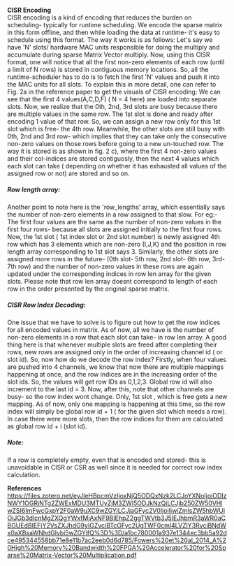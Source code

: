 **CISR Encoding**\
CISR encoding is a kind of encoding that reduces the burden on scheduling- typically for runtime scheduling. We encode the sparse matrix in this form offline, and then while loading the data at runtime- it's easy to schedule using this format.
The way it works is as follows:
Let's say we have 'N' slots/ hardware MAC units responsible for doing the multiply and accumulate during sparse Matrix Vector multiply. Now, using this CISR format, one will notice that all the first non-zero elements of each row (until a limit of N rows) is stored in contiguous memory locations. So, all the runtime-scheduler has to do is to fetch the first 'N' values and push it into the MAC units for all slots. 
To explain this in more detail, one can refer to Fig. 2a in the reference paper to get the visuals of CISR encoding:
We can see that the first 4 values(A,C,D,F) ( N = 4 here) are loaded into separate slots. Now, we realize that the 0th, 2nd, 3rd slots are busy because there are multiple values in the same row. The 1st slot is done and ready after encoding 1 value of that row. So, we can assign a new row only for this 1st slot which is free- the 4th row. Meanwhile, the other slots are still busy with 0th, 2nd and 3rd row- which implies that they can take only the consecutive non-zero values on those rows before going to a new un-touched row.
The way it is stored is as shown in fig. 2 c), where the first 4 non-zero values and their col-indices are stored contiguosly, then the next 4 values which each slot can take ( depending on whether it has exhausted all values of the assigned row or not) are stored and so on. 
##### Row length array:
Another point to note here is the 'row_lengths' array, which essentially says the number of non-zero elements in a row assigned to that slow. For eg:- The first four values are the same as the number of non-zero values in the first four rows- because all slots are assigned initially to the first four rows. Now, the 1st slot ( 1st index slot or 2nd slot number) is newly assigned 4th row which has 3 elements which are non-zero (I,J,K) and the position in row length array corresponding to 1st slot says 3. Similarly, the other slots are assigned more rows in the future- (0th slot- 5th row, 2nd slot- 6th row, 3rd- 7th row) and the number of non-zero values in these rows are again updated under the corresponding indices in row len array for the given slots. Please note that row len array doesnt correspond to length of each row in the order presented by the original sparse matrix.
##### CISR Row Index Decoding:
One issue that we have to solve is to figure out how to get the row indices for all encoded values in matrix. As of now, all we have is the number of non-zero elements in a row that each slot can take- in row len array. A good thing here is that whenever multiple slots are freed after completing their rows, new rows are assigned only in the order of increasing channel id ( or slot id). So, now how do we decode the row index?
Firstly, when four values are pushed into 4 channels, we know that now there are multiple mappings happening at once, and the row indices are in the increasing order of the slot ids. So, the values will get row IDs as 0,1,2,3. Global row id will also increment to the last id  = 3. Now, after this, note that other channels are busy- so the row index wont change. Only, 1st slot , which is free gets a new mapping. As of now, only one mapping is happening at this time, so the row index will simply be global row id + 1 ( for the given slot which needs a row). In case there were more slots, then the row indices for them are calculated as global row id + i (slot id).

##### Note:
If a row is completely empty, even that is encoded and stored- this is unavoidable in CISR or CSR as well since it is needed for correct row index calculation.


**References**\
https://files.zotero.net/eyJleHBpcmVzIjoxNjQ5ODQxNzk2LCJoYXNoIjoiODIzNWY1OGRiNTg2ZWExMDU3MTUyZjM3ZWI5ODJkNzQiLCJjb250ZW50VHlwZSI6ImFwcGxpY2F0aW9uXC9wZGYiLCJjaGFyc2V0IjoiIiwiZmlsZW5hbWUiOiJGb3dlcnMgZXQgYWxfMjAxNF9BIEhpZ2ggTWVtb3J5IEJhbmR3aWR0aCBGUEdBIEFjY2VsZXJhdG9yIGZvciBTcGFyc2UgTWF0cml4LVZlY3RvciBNdWx0aXBsaWNhdGlvbi5wZGYifQ%3D%3D/a1bc780001a937e1344ec3bb5a92dce495344558bb71e8e11b7ac2eeb0d6d785/Fowers%20et%20al_2014_A%20High%20Memory%20Bandwidth%20FPGA%20Accelerator%20for%20Sparse%20Matrix-Vector%20Multiplication.pdf
